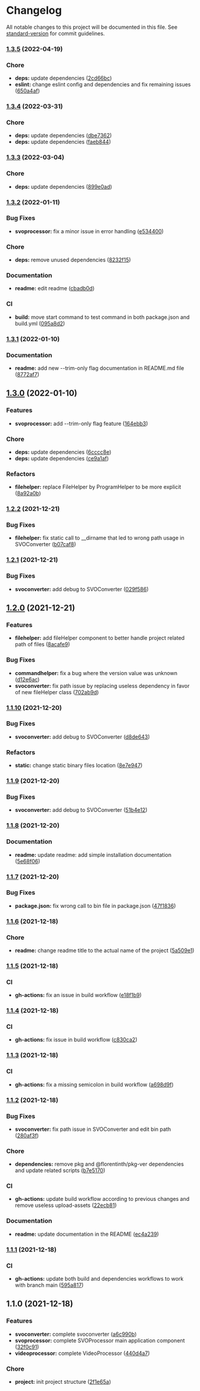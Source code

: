 # Changelog

All notable changes to this project will be documented in this file. See [standard-version](https://github.com/conventional-changelog/standard-version) for commit guidelines.

### [1.3.5](https://github.com/FlorentinTh/svo-processor/compare/v1.3.4...v1.3.5) (2022-04-19)


### Chore

* **deps:** update dependencies ([2cd66bc](https://github.com/FlorentinTh/svo-processor/commit/2cd66bcc9400cfdc3a074822f4a67624cbd9570a))
* **eslint:** change eslint config and dependencies and fix remaining issues ([650a4af](https://github.com/FlorentinTh/svo-processor/commit/650a4af661e7e7d0f6d12be762d34fc34a445528))

### [1.3.4](https://github.com/FlorentinTh/svo-processor/compare/v1.3.3...v1.3.4) (2022-03-31)


### Chore

* **deps:** update dependencies ([dbe7362](https://github.com/FlorentinTh/svo-processor/commit/dbe73621d4d049a16c0236421430abb04aefcc51))
* **deps:** update dependencies ([faeb844](https://github.com/FlorentinTh/svo-processor/commit/faeb84405cc351f74a7068a77300efd397e36e08))

### [1.3.3](https://github.com/FlorentinTh/svo-processor/compare/v1.3.2...v1.3.3) (2022-03-04)


### Chore

* **deps:** update dependencies ([899e0ad](https://github.com/FlorentinTh/svo-processor/commit/899e0adbcfa469cf1a935d6afca988768ee97fbb))

### [1.3.2](https://github.com/FlorentinTh/svo-processor/compare/v1.3.1...v1.3.2) (2022-01-11)


### Bug Fixes

* **svoprocessor:** fix a minor issue in error handling ([e534400](https://github.com/FlorentinTh/svo-processor/commit/e534400563c5e372385fa3551c2e31d83e1c0f45))


### Chore

* **deps:** remove unused dependencies ([8232f15](https://github.com/FlorentinTh/svo-processor/commit/8232f15b9c26d18b5878c5f44e5187434da1bc27))


### Documentation

* **readme:** edit readme ([cbadb0d](https://github.com/FlorentinTh/svo-processor/commit/cbadb0de803ebdac9d3758abcf37622759a64671))


### CI

* **build:** move start command to test command in both package.json and build.yml ([095a8d2](https://github.com/FlorentinTh/svo-processor/commit/095a8d285521d5061a6acce2ec8172152e0309d7))

### [1.3.1](https://github.com/FlorentinTh/svo-processor/compare/v1.3.0...v1.3.1) (2022-01-10)


### Documentation

* **readme:** add new --trim-only flag documentation in README.md file ([8772af7](https://github.com/FlorentinTh/svo-processor/commit/8772af7ff643ed3852fd2bb88843635b7411614a))

## [1.3.0](https://github.com/FlorentinTh/svo-processor/compare/v1.2.2...v1.3.0) (2022-01-10)


### Features

* **svoprocessor:** add --trim-only flag feature ([164ebb3](https://github.com/FlorentinTh/svo-processor/commit/164ebb3e86c3630eea77266323c2e677e410d9d7))


### Chore

* **deps:** update dependencies ([6cccc8e](https://github.com/FlorentinTh/svo-processor/commit/6cccc8e86a8d7b6f1c964f7f38955b370b52871c))
* **deps:** update dependencies ([ce9a1af](https://github.com/FlorentinTh/svo-processor/commit/ce9a1af32cc6204bab56dc5341a7052719b9fd3d))


### Refactors

* **filehelper:** replace FileHelper by ProgramHelper to be more explicit ([8a92a0b](https://github.com/FlorentinTh/svo-processor/commit/8a92a0b24a33f9c485b7eb00c21dea21d4835e89))

### [1.2.2](https://github.com/FlorentinTh/svo-processor/compare/v1.2.1...v1.2.2) (2021-12-21)


### Bug Fixes

* **filehelper:** fix static call to __dirname that led to wrong path usage in SVOConverter ([b07caf8](https://github.com/FlorentinTh/svo-processor/commit/b07caf842066a753c022ca64ca5ff58569db1929))

### [1.2.1](https://github.com/FlorentinTh/svo-processor/compare/v1.2.0...v1.2.1) (2021-12-21)


### Bug Fixes

* **svoconverter:** add debug to SVOConverter ([029f586](https://github.com/FlorentinTh/svo-processor/commit/029f5860e23a90a6af34429ffb375508338053d3))

## [1.2.0](https://github.com/FlorentinTh/svo-processor/compare/v1.1.10...v1.2.0) (2021-12-21)


### Features

* **filehelper:** add fileHelper component to better handle project related path of files ([8acafe9](https://github.com/FlorentinTh/svo-processor/commit/8acafe9bb141bfefe5bba481c70a78667f024d74))


### Bug Fixes

* **commandhelper:** fix a bug where the version value was unknown ([d12e6ac](https://github.com/FlorentinTh/svo-processor/commit/d12e6ac941d0ec747624b65b3691a9249055d906))
* **svoconverter:** fix path issue by replacing useless dependency in favor of new fileHelper class ([702ab9d](https://github.com/FlorentinTh/svo-processor/commit/702ab9dffb3e4a96bc62d0a9e3ecfa122847bdcd))

### [1.1.10](https://github.com/FlorentinTh/svo-processor/compare/v1.1.9...v1.1.10) (2021-12-20)


### Bug Fixes

* **svoconverter:** add debug to SVOConverter ([d8de643](https://github.com/FlorentinTh/svo-processor/commit/d8de643dcd6583fcea1b5c36c3fc6654e379312e))


### Refactors

* **static:** change static binary files location ([8e7e947](https://github.com/FlorentinTh/svo-processor/commit/8e7e947f170c2bd66f5cb10236b6bfa47db8964e))

### [1.1.9](https://github.com/FlorentinTh/svo-processor/compare/v1.1.8...v1.1.9) (2021-12-20)


### Bug Fixes

* **svoconverter:** add debug to SVOConverter ([51b4e12](https://github.com/FlorentinTh/svo-processor/commit/51b4e123743bae7994156d794a64a0dfb9471f2b))

### [1.1.8](https://github.com/FlorentinTh/svo-processor/compare/v1.1.7...v1.1.8) (2021-12-20)


### Documentation

* **readme:** update readme: add simple installation documentation ([5e68f06](https://github.com/FlorentinTh/svo-processor/commit/5e68f06154cf77f590f5ed3bf945b57b6ef8812f))

### [1.1.7](https://github.com/FlorentinTh/svo-processor/compare/v1.1.6...v1.1.7) (2021-12-20)


### Bug Fixes

* **package.json:** fix wrong call to bin file in package.json ([47f1836](https://github.com/FlorentinTh/svo-processor/commit/47f183652c7643a489523035eda81b37eb6927a9))

### [1.1.6](https://github.com/FlorentinTh/svo-processor/compare/v1.1.5...v1.1.6) (2021-12-18)


### Chore

* **readme:** change readme title to the actual name of the project ([5a509e1](https://github.com/FlorentinTh/svo-processor/commit/5a509e163cfa76436a5ad648db734d93654f2b45))

### [1.1.5](https://github.com/FlorentinTh/svo-processor/compare/v1.1.4...v1.1.5) (2021-12-18)


### CI

* **gh-actions:** fix an issue in build workflow ([e18f1b9](https://github.com/FlorentinTh/svo-processor/commit/e18f1b983b19f261cd806efa2d20a81f9f238821))

### [1.1.4](https://github.com/FlorentinTh/svo-processor/compare/v1.1.3...v1.1.4) (2021-12-18)


### CI

* **gh-actions:** fix issue in build workflow ([c830ca2](https://github.com/FlorentinTh/svo-processor/commit/c830ca2c697f0a739131db8b7a6ca1fade496d04))

### [1.1.3](https://github.com/FlorentinTh/svo-processor/compare/v1.1.2...v1.1.3) (2021-12-18)


### CI

* **gh-actions:** fix a missing semicolon in build workflow ([a698d9f](https://github.com/FlorentinTh/svo-processor/commit/a698d9fc6b68e77221f79fd3a14a30e9a8481adf))

### [1.1.2](https://github.com/FlorentinTh/svo-processor/compare/v1.1.1...v1.1.2) (2021-12-18)


### Bug Fixes

* **svoconverter:** fix path issue in SVOConverter and edit bin path ([280af3f](https://github.com/FlorentinTh/svo-processor/commit/280af3f6e24775d3c672db251e8739d320f611d9))


### Chore

* **dependencies:** remove  pkg and @florentinth/pkg-ver dependencies and update related scripts ([b7e5170](https://github.com/FlorentinTh/svo-processor/commit/b7e51704bfab84cf2b12c186b0a0b7c796e30c32))


### CI

* **gh-actions:** update build workflow according to previous changes and remove useless upload-assets ([22ecb81](https://github.com/FlorentinTh/svo-processor/commit/22ecb81ce340e4fed5cc4d5b26d91f6e30c1334a))


### Documentation

* **readme:** update documentation in the README ([ec4a239](https://github.com/FlorentinTh/svo-processor/commit/ec4a2397b0d111ce4b69c880d56c3ec338d8dea0))

### [1.1.1](https://github.com/FlorentinTh/svo-processor/compare/v1.1.0...v1.1.1) (2021-12-18)


### CI

* **gh-actions:** update both build and dependencies workflows to work with branch main ([595a817](https://github.com/FlorentinTh/svo-processor/commit/595a817d995ed5017b06fc466d88e9ef29486a42))

## 1.1.0 (2021-12-18)


### Features

* **svoconverter:** complete svoconverter ([a6c990b](https://github.com/FlorentinTh/svo-processor/commit/a6c990b913ade2dcfa48f412f0c3648fdbff3022))
* **svoprocessor:** complete SVOProcessor main application component ([32f0c91](https://github.com/FlorentinTh/svo-processor/commit/32f0c9102eb2261690e7193bff839961ce96a7e1))
* **videoprocessor:** complete VideoProcessor ([440d4a7](https://github.com/FlorentinTh/svo-processor/commit/440d4a7357d71a5147f317eea1278e76c2b21fab))


### Chore

* **project:** init project structure ([2f1e65a](https://github.com/FlorentinTh/svo-processor/commit/2f1e65a01ab7d99ca3e607756f968a7f964d3c92))
